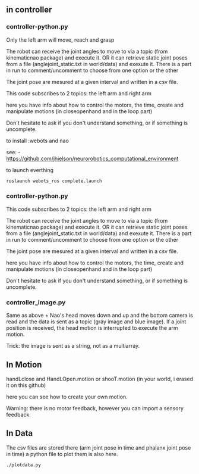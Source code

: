 ## in controller

### controller-python.py 

Only the left arm will move, reach and grasp 

The robot can receive the joint angles to move to via a topic (from kinematicnao package) and execute it. 
OR it can retrieve static joint poses from a file (anglejoint_static.txt in world/data) and exexute it.
There is a part in run to comment/uncomment to choose from one option or the other


The joint pose are mesured at a given interval and written in a csv file. 

This code subscribes to 2 topics: the left arm and right arm 

here you have info about how to control the motors, the time, create and manipulate motions (in closeopenhand and in the loop part)

Don't hesitate to ask if you don't understand something, or if something is uncomplete. 

to install :webots and nao 

see: - https://github.com/jhielson/neurorobotics_computational_environment

to launch everthing

```bash
roslaunch webots_ros complete.launch
```

### controller-python.py 
This code subscribes to 2 topics: the left arm and right arm 

The robot can receive the joint angles to move to via a topic (from kinematicnao package) and execute it. 
OR it can retrieve static joint poses from a file (anglejoint_static.txt in world/data) and exexute it.
There is a part in run to comment/uncomment to choose from one option or the other


The joint pose are mesured at a given interval and written in a csv file. 


here you have info about how to control the motors, the time, create and manipulate motions (in closeopenhand and in the loop part)

Don't hesitate to ask if you don't understand something, or if something is uncomplete. 


### controller_image.py
Same as above + Nao's head moves down and up and the bottom camera is read and the data is sent as a topic (gray image and blue image).
If a joint position is received, the head motion is interrupted to execute the arm motion.

Trick: the image is sent as a string, not as a multiarray. 



## In Motion
handLclose and HandLOpen.motion or shooT.motion (in your world, i erased it on this github) 

here you can see how to create your own motion. 

Warning: there is no motor feedback, however you can import a sensory feedback.

## In Data

The csv files are stored there (arm joint pose in time and phalanx joint pose in time)
a python file to plot them is also here. 
```bash
./plotdata.py
```



